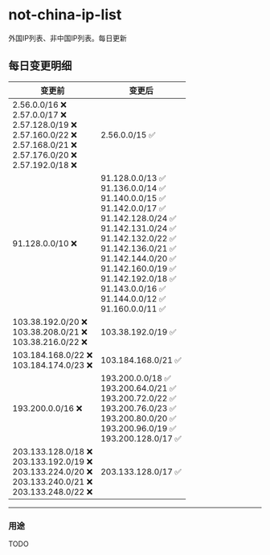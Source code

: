 # not-china-ip-list
外国IP列表、非中国IP列表。每日更新

每日变更明细
--------------------
|  变更前   | 变更后 |
|  ----  | ----  |
|  2.56.0.0/16 :x: <br> 2.57.0.0/17 :x: <br> 2.57.128.0/19 :x: <br> 2.57.160.0/22 :x: <br> 2.57.168.0/21 :x: <br> 2.57.176.0/20 :x: <br> 2.57.192.0/18 :x: <br> | 2.56.0.0/15 :white_check_mark: | 
|  91.128.0.0/10 :x:  | 91.128.0.0/13 :white_check_mark: <br> 91.136.0.0/14 :white_check_mark: <br> 91.140.0.0/15 :white_check_mark: <br> 91.142.0.0/17 :white_check_mark: <br> 91.142.128.0/24 :white_check_mark: <br> 91.142.131.0/24 :white_check_mark: <br> 91.142.132.0/22 :white_check_mark: <br> 91.142.136.0/21 :white_check_mark: <br> 91.142.144.0/20 :white_check_mark: <br> 91.142.160.0/19 :white_check_mark: <br> 91.142.192.0/18 :white_check_mark: <br> 91.143.0.0/16 :white_check_mark: <br> 91.144.0.0/12 :white_check_mark: <br> 91.160.0.0/11 :white_check_mark: <br>  | 
|  103.38.192.0/20 :x: <br> 103.38.208.0/21 :x: <br> 103.38.216.0/22 :x: <br> | 103.38.192.0/19 :white_check_mark: | 
|  103.184.168.0/22 :x: <br> 103.184.174.0/23 :x: <br> | 103.184.168.0/21 :white_check_mark: | 
|  193.200.0.0/16 :x:  | 193.200.0.0/18 :white_check_mark: <br> 193.200.64.0/21 :white_check_mark: <br> 193.200.72.0/22 :white_check_mark: <br> 193.200.76.0/23 :white_check_mark: <br> 193.200.80.0/20 :white_check_mark: <br> 193.200.96.0/19 :white_check_mark: <br> 193.200.128.0/17 :white_check_mark: <br>  | 
|  203.133.128.0/18 :x: <br> 203.133.192.0/19 :x: <br> 203.133.224.0/20 :x: <br> 203.133.240.0/21 :x: <br> 203.133.248.0/22 :x: <br> | 203.133.128.0/17 :white_check_mark: | 

--------------------
### 用途
TODO
